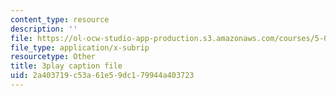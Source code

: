 ```yaml
---
content_type: resource
description: ''
file: https://ol-ocw-studio-app-production.s3.amazonaws.com/courses/5-07sc-biological-chemistry-i-fall-2013/2a403719c53a61e59dc179944a403723_BZGOYTtQUhY.srt
file_type: application/x-subrip
resourcetype: Other
title: 3play caption file
uid: 2a403719-c53a-61e5-9dc1-79944a403723
---
```

